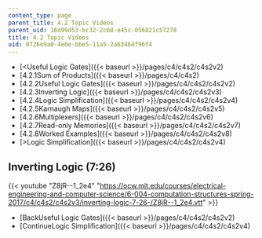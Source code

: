 ```yaml
---
content_type: page
parent_title: 4.2 Topic Videos
parent_uid: 16d99d53-bc32-2c68-e45c-056821c57278
title: 4.2 Topic Videos
uid: 0726e9a0-4e0e-bbe5-11a5-2a63464f96f4
---
```


*   [<Useful Logic Gates]({{< baseurl >}}/pages/c4/c4s2/c4s2v2)
*   [4.2.1Sum of Products]({{< baseurl >}}/pages/c4/c4s2)
*   [4.2.2Useful Logic Gates]({{< baseurl >}}/pages/c4/c4s2/c4s2v2)
*   [4.2.3Inverting Logic]({{< baseurl >}}/pages/c4/c4s2/c4s2v3)
*   [4.2.4Logic Simplification]({{< baseurl >}}/pages/c4/c4s2/c4s2v4)
*   [4.2.5Karnaugh Maps]({{< baseurl >}}/pages/c4/c4s2/c4s2v5)
*   [4.2.6Multiplexers]({{< baseurl >}}/pages/c4/c4s2/c4s2v6)
*   [4.2.7Read-only Memories]({{< baseurl >}}/pages/c4/c4s2/c4s2v7)
*   [4.2.8Worked Examples]({{< baseurl >}}/pages/c4/c4s2/c4s2v8)
*   [\>Logic Simplification]({{< baseurl >}}/pages/c4/c4s2/c4s2v4)

Inverting Logic (7:26)
----------------------

{{< youtube "Z8jR--1_2e4" "https://ocw.mit.edu/courses/electrical-engineering-and-computer-science/6-004-computation-structures-spring-2017/c4/c4s2/c4s2v3/inverting-logic-7-26-/Z8jR--1_2e4.vtt" >}}

*   [BackUseful Logic Gates]({{< baseurl >}}/pages/c4/c4s2/c4s2v2)
*   [ContinueLogic Simplification]({{< baseurl >}}/pages/c4/c4s2/c4s2v4)